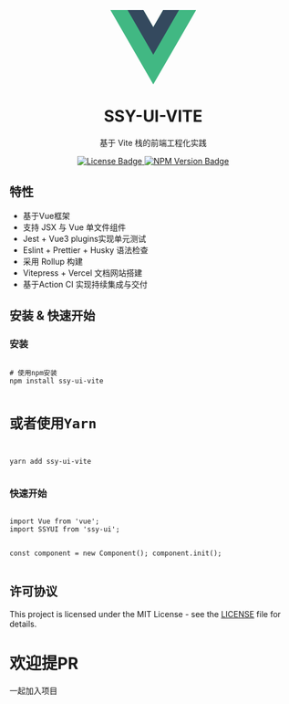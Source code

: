 <p align="center">
<div style="width:150px;margin:auto;">
<svg xmlns="http://www.w3.org/2000/svg" viewBox="0 0 261 226"><path d="M161.096.001l-30.225 52.351L100.647.001H-.005l130.877 226.688L261.749.001z" fill="#41b883"/><path d="M161.096.001l-30.225 52.351L100.647.001H52.346l78.526 136.01L209.398.001z" fill="#34495e"/></svg>
</div>
</p>
<h1 align="center">SSY-UI-VITE</h1>
<p align="center">
  基于 Vite 栈的前端工程化实践
</p>
<!-- Badges -->
<p align="center">
  <a href="LICENSE">
    <img src="https://img.shields.io/badge/license-MIT-blue.svg" alt="License Badge">
  </a>
  <a href="https://www.npmjs.com/package/wyjssy-ui-vite">
    <img src="https://img.shields.io/npm/v/ssy-ui-vite.svg" alt="NPM Version Badge">
  </a>

</p>
<h2>特性</h2>
<ul>
  <li>基于Vue框架</li>
  <li>支持 JSX 与 Vue 单文件组件</li>
  <li>Jest + Vue3 plugins实现单元测试</li>
  <li>Eslint + Prettier + Husky 语法检查</li>
  <li>采用 Rollup 构建</li>
  <li>Vitepress + Vercel 文档网站搭建</li>
  <li>基于Action CI 实现持续集成与交付</li>
</ul>
<!-- Install & Quick Start -->
<h2>安装 & 快速开始</h2>
<h3>安装</h3>
<pre><code>
# 使用npm安装
npm install ssy-ui-vite

# 或者使用Yarn
yarn add ssy-ui-vite
</code></pre>

<h3>快速开始</h3>
<pre><code>
import Vue from 'vue';
import SSYUI from 'ssy-ui';

const component = new Component();
component.init();
</code></pre>

## 许可协议

This project is licensed under the MIT License - see the [LICENSE](LICENSE) file for details.

# 欢迎提PR
一起加入项目